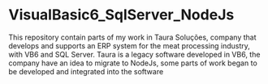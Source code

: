 # VisualBasic6_SqlServer_NodeJs
This repository contain parts of my work  in Taura Soluções, company that develops and supports an ERP system for the meat processing industry, with VB6 and SQL Server. Taura is a legacy software developed in VB6, the company have an idea to migrate to NodeJs, some parts of work  began to be developed and integrated into the software
